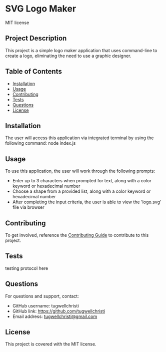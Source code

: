 # SVG Logo Maker
  MIT license

## Project Description
This project is a simple logo maker application that uses command-line to create a logo, eliminating the need to use a graphic designer. 

## Table of Contents
- [Installation](#installation)
- [Usage](#usage)
- [Contributing](#contributing)
- [Tests](#tests)
- [Questions](#questions)
- [License](#licence)


## Installation
The user will access this application via integrated terminal by using the following command: 
node index.js

## Usage
To use this application, the user will work through the following prompts: 
- Enter up to 3 characters when prompted for text, along with a color keyword or hexadecimal number
- Choose a shape from a provided list, along with a color keyword or hexadecimal number
- After completing the input criteria, the user is able to view the 'logo.svg' file via browser
 

## Contributing
To get involved, reference the [Contributing Guide](https://docs.github.com/en/get-started/quickstart/contributing-to-projects) to contribute to this project. 

## Tests
testing protocol here

## Questions
For questions and support, contact:
- GitHub username: tugwellchristi
- GitHub link: https://github.com/tugwellchristi
- Email address: tugwellchristi@gmail.com

## License 
This project is covered with the MIT license.

